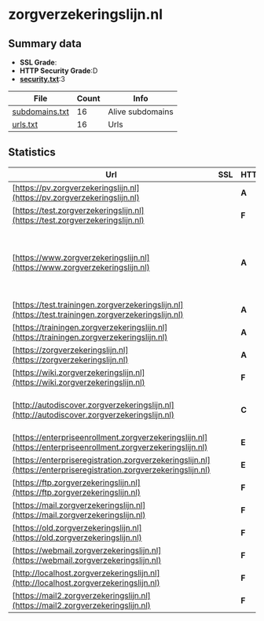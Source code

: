 

# zorgverzekeringslijn.nl
## Summary data


 - **SSL Grade**:
 - **HTTP Security Grade**:D
 - **[security.txt](https://www.digitaleoverheid.nl/nieuws/standaard-security-txt-nu-verplicht-voor-overheid/)**:3


| File       | Count | Info |
|------------|-------|------|
|[subdomains.txt](/data/zorgverzekeringslijn.nl/subdomains.txt)|16|Alive subdomains|
|[urls.txt](/data/zorgverzekeringslijn.nl/urls.txt)|16|Urls|


## Statistics


| Url | SSL | HTTP | Server | Cookie | HSTS | CORS | CTO | CSP | XFO | XXP | RP |FP| Tech |Title |
|--------|-------|-------|------|------|------|------|------|------|------|------|------|------|------|------|
|[https://pv.zorgverzekeringslijn.nl](https://pv.zorgverzekeringslijn.nl)| | **A**|nginx| |:white_check_mark: | | | :white_check_mark:| :white_check_mark: | :white_check_mark: | :white_check_mark: | |HSTS Nginx||
|[https://test.zorgverzekeringslijn.nl](https://test.zorgverzekeringslijn.nl)| | **F**|Apache| | | | | | | | :white_check_mark: | |Apache HTTP Server Basic|401 Unauthorized|
|[https://www.zorgverzekeringslijn.nl](https://www.zorgverzekeringslijn.nl)| | **A**|Apache| |:white_check_mark: | | |:warning: | :white_check_mark: | :white_check_mark: | :white_check_mark: | :white_check_mark: |Apache HTTP Server Google Tag Manager HSTS MySQL PHP WordPress:6.7.2 Yoast SEO:24.3|Zorgverzekerings...|
|[https://test.trainingen.zorgverzekeringslijn.nl](https://test.trainingen.zorgverzekeringslijn.nl)| | **A**|nginx| |:white_check_mark: | | |:warning: | :white_check_mark: | :white_check_mark: | :white_check_mark: | :white_check_mark: |Nginx|Redirecting to h...|
|[https://trainingen.zorgverzekeringslijn.nl](https://trainingen.zorgverzekeringslijn.nl)| | **A**|nginx| |:white_check_mark: | | |:warning: | :white_check_mark: | :white_check_mark: | :white_check_mark: | :white_check_mark: |Nginx|Redirecting to h...|
|[https://zorgverzekeringslijn.nl](https://zorgverzekeringslijn.nl)| | **A**|Apache| |:white_check_mark: | | |:warning: | :white_check_mark: | :white_check_mark: | :white_check_mark: | :white_check_mark: |Apache HTTP Server HSTS|301 Moved Perman...|
|[https://wiki.zorgverzekeringslijn.nl](https://wiki.zorgverzekeringslijn.nl)| | **F**|nginx| | | | | | | | :white_check_mark: | |Nginx|Web Server's Def...|
|[http://autodiscover.zorgverzekeringslijn.nl](http://autodiscover.zorgverzekeringslijn.nl)| | **C**|Microsoft-IIS/10.0| |:white_check_mark: | | | | | | :white_check_mark: | |IIS:10.0 Microsoft ASP.NET Windows Server||
|[https://enterpriseenrollment.zorgverzekeringslijn.nl](https://enterpriseenrollment.zorgverzekeringslijn.nl)| | **E**|| | | | | | | | :white_check_mark: | |HSTS||
|[https://enterpriseregistration.zorgverzekeringslijn.nl](https://enterpriseregistration.zorgverzekeringslijn.nl)| | **E**|| | | | | | | | :white_check_mark: | |||
|[https://ftp.zorgverzekeringslijn.nl](https://ftp.zorgverzekeringslijn.nl)| | **F**|nginx| | | | | | | | :white_check_mark: | |Nginx|Web Server's Def...|
|[https://mail.zorgverzekeringslijn.nl](https://mail.zorgverzekeringslijn.nl)| | **F**|nginx| | | | | | | | :white_check_mark: | |Nginx|Web Server's Def...|
|[https://old.zorgverzekeringslijn.nl](https://old.zorgverzekeringslijn.nl)| | **F**|nginx| | | | | | | | :white_check_mark: | |Nginx|Web Server's Def...|
|[https://webmail.zorgverzekeringslijn.nl](https://webmail.zorgverzekeringslijn.nl)| | **F**|nginx| | | | | | | | :white_check_mark: | |Nginx|Web Server's Def...|
|[http://localhost.zorgverzekeringslijn.nl](http://localhost.zorgverzekeringslijn.nl)| | **F**|nginx|:o: | | | | | :white_check_mark: | :white_check_mark: | :white_check_mark: | |Laravel Nginx PHP|Weakpass|
|[https://mail2.zorgverzekeringslijn.nl](https://mail2.zorgverzekeringslijn.nl)| | **F**|Apache| | | | | | | | :white_check_mark: | |Apache HTTP Server|301 Moved Perman...|


